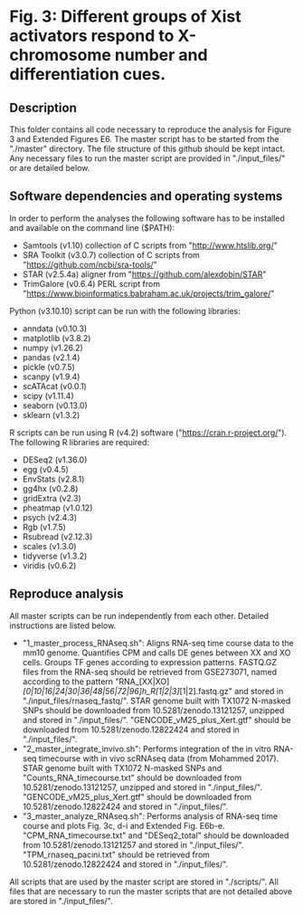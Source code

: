 # Fig. 3: Different groups of Xist activators respond to X-chromosome number and differentiation cues.

## Description
This folder contains all code necessary to reproduce the analysis for Figure 3 and Extended Figures E6. The master script has to be started from the "./master" directory. The file structure of this github should be kept intact. Any necessary files to run the master script are provided in "./input_files/" or are detailed below.


## Software dependencies and operating systems
In order to perform the analyses the following software has to be installed and available on the command line ($PATH):
- Samtools (v1.10) collection of C scripts from "http://www.htslib.org/"
- SRA Toolkit (v3.0.7) collection of C scripts from "https://github.com/ncbi/sra-tools/"
- STAR (v2.5.4a) aligner from "https://github.com/alexdobin/STAR"
- TrimGalore (v0.6.4) PERL script from "https://www.bioinformatics.babraham.ac.uk/projects/trim_galore/"

Python (v3.10.10) script can be run with the following libraries:
- anndata (v0.10.3)
- matplotlib (v3.8.2)
- numpy (v1.26.2)
- pandas (v2.1.4)
- pickle (v0.7.5)
- scanpy (v1.9.4)
- scATAcat (v0.0.1)
- scipy (v1.11.4)
- seaborn (v0.13.0) 
- sklearn (v1.3.2)

R scripts can be run using R (v4.2) software ("https://cran.r-project.org/"). The following R libraries are required:
- DESeq2 (v1.36.0)
- egg (v0.4.5)
- EnvStats (v2.8.1)
- gg4hx (v0.2.8)
- gridExtra (v2.3)
- pheatmap (v1.0.12)
- psych (v2.4.3)
- Rgb (v1.7.5)
- Rsubread (v2.12.3)
- scales (v1.3.0)
- tidyverse (v1.3.2)
- viridis (v0.6.2)


## Reproduce analysis
All master scripts can be run independently from each other. Detailed instructions are listed below.
- "1_master_process_RNAseq.sh": Aligns RNA-seq time course data to the mm10 genome. Quantifies CPM and calls DE genes between XX and XO cells. Groups TF genes according to expression patterns. FASTQ.GZ files from the RNA-seq should be retrieved from GSE273071, named according to the pattern "RNA_[XX|XO]_[0|10|16|24|30|36|48|56|72|96]h_R[1|2|3]_[1|2].fastq.gz" and stored in "./input_files/rnaseq_fastq/". STAR genome built with TX1072 N-masked SNPs should be downloaded from 10.5281/zenodo.13121257, unzipped and stored in "./input_files/". "GENCODE_vM25_plus_Xert.gtf" should be downloaded from 10.5281/zenodo.12822424 and stored in "./input_files/".
- "2_master_integrate_invivo.sh": Performs integration of the in vitro RNA-seq timecourse with in vivo scRNAseq data (from Mohammed 2017). STAR genome built with TX1072 N-masked SNPs and "Counts_RNA_timecourse.txt" should be downloaded from 10.5281/zenodo.13121257, unzipped and stored in "./input_files/". "GENCODE_vM25_plus_Xert.gtf" should be downloaded from 10.5281/zenodo.12822424 and stored in "./input_files/".
- "3_master_analyze_RNAseq.sh": Performs analysis of RNA-seq time course and plots Fig. 3c, d-i and Extended Fig. E6b-e. "CPM_RNA_timecourse.txt" and "DESeq2_total" should be downloaded from 10.5281/zenodo.13121257 and stored in "./input_files/". "TPM_rnaseq_pacini.txt" should be retrieved from 10.5281/zenodo.12822424 and stored in "./input_files/".


All scripts that are used by the master script are stored in "./scripts/". All files that are necessary to run the master scripts that are not detailed above are stored in "./input_files/".
